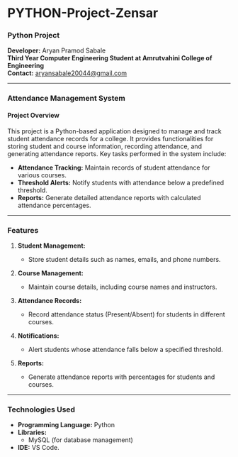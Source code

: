 # PYTHON-Project-Zensar
### Python Project  
**Developer:** Aryan Pramod Sabale  
**Third Year Computer Engineering Student at Amrutvahini College of Engineering**  
**Contact:** aryansabale20044@gmail.com  

---

### **Attendance Management System**  
#### **Project Overview**  
This project is a Python-based application designed to manage and track student attendance records for a college. It provides functionalities for storing student and course information, recording attendance, and generating attendance reports. Key tasks performed in the system include:  

- **Attendance Tracking:** Maintain records of student attendance for various courses.  
- **Threshold Alerts:** Notify students with attendance below a predefined threshold.  
- **Reports:** Generate detailed attendance reports with calculated attendance percentages.  

---

### **Features**  
1. **Student Management:**  
   - Store student details such as names, emails, and phone numbers.  

2. **Course Management:**  
   - Maintain course details, including course names and instructors.  

3. **Attendance Records:**  
   - Record attendance status (Present/Absent) for students in different courses.  

4. **Notifications:**  
   - Alert students whose attendance falls below a specified threshold.  

5. **Reports:**  
   - Generate attendance reports with percentages for students and courses.  

---

### **Technologies Used**  
- **Programming Language:** Python  
- **Libraries:**  
  - MySQL (for database management)  
- **IDE:** VS Code. 

